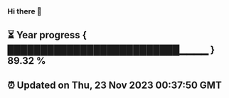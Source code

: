 ### Hi there 👋
⏳ Year progress { ██████████████████████████▁▁▁▁ } 89.32 %
---
⏰ Updated on Thu, 23 Nov 2023 00:37:50 GMT
---
